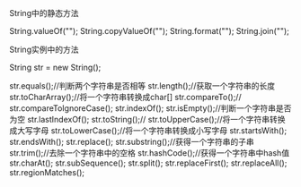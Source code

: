 String中的静态方法

String.valueOf("");
String.copyValueOf("");
String.format("");
String.join("");


String实例中的方法

String str = new String();

str.equals();//判断两个字符串是否相等
str.length();//获取一个字符串的长度
str.toCharArray();//将一个字符串转换成char[]
str.compareTo();//
str.compareToIgnoreCase();
str.indexOf();
str.isEmpty();//判断一个字符串是否为空
str.lastIndexOf();
str.toString();//
str.toUpperCase();//将一个字符串转换成大写字母
str.toLowerCase();//将一个字符串转换成小写字母
str.startsWith();
str.endsWith();
str.replace();
str.substring();//获得一个字符串的子串
str.trim();//去除一个字符串中的空格
str.hashCode();//获得一个字符串中hash值
str.charAt();
str.subSequence();
str.split();
str.replaceFirst();
str.replaceAll();
str.regionMatches();



